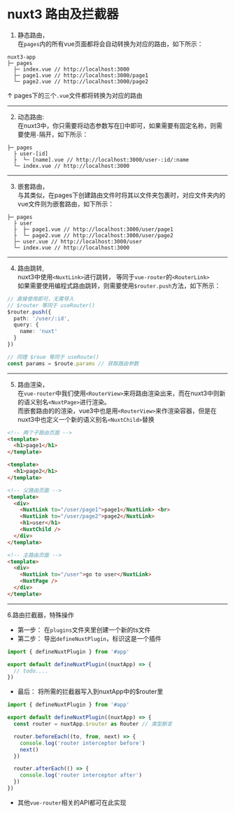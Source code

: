 # nuxt3 路由及拦截器

1. 静态路由，<br>
在`pages`内的所有vue页面都将会自动转换为对应的路由，如下所示：

```
nuxt3-app
├─ pages
  ├─ index.vue // http://localhost:3000
  ├─ page1.vue // http://localhost:3000/page1
  └─ page2.vue // http://localhost:3000/page2
```
↑ pages下的三个`.vue`文件都将转换为对应的路由

---
2. 动态路由:<br>
在nuxt3中，你只需要将动态参数写在[]中即可，如果需要有固定名称，则需要使用`-`隔开，如下所示：
```
├─ pages
  ├ user-[id]
  ├  └─ [name].vue // http://localhost:3000/user-:id/:name
  └─ index.vue // http://localhost:3000
```
---
3. 嵌套路由，<br>
与其类似，在pages下创建路由文件时将其以文件夹包裹时，对应文件夹内的vue文件则为嵌套路由，如下所示：
```
├─ pages
  ├ user
  ├  ├─ page1.vue // http://localhost:3000/user/page1
  ├  └─ page2.vue // http://localhost:3000/user/page2
  ├─ user.vue // http://localhost:3000/user
  └─ index.vue // http://localhost:3000
```
---
4. 路由跳转,<br>
nuxt3中使用`<NuxtLink>`进行跳转， 等同于`vue-router`的`<RouterLink>`<br>
如果需要使用编程式路由跳转，则需要使用`$router.push`方法，如下所示：
```ts
// 直接使用即可，无需导入
// $router 等同于 useRouter()
$router.push({
  path: '/user/:id',
  query: {
    name: 'nuxt'
  }
})

// 同理 $roue 等同于 useRoute()
const params = $route.params // 获取路由参数
```
---
5. 路由渲染，<br>
在`vue-router`中我们使用`<RouterView>`来将路由渲染出来，而在nuxt3中则新的语义别名`<NuxtPage>`进行渲染。<br>
而嵌套路由的的渲染，vue3中也是用`<RouterView>`来作渲染容器，但是在nuxt3中也定义一个新的语义别名`<NuxtChild>`替换
```html
<!-- 两个子路由页面 -->
<template>
  <h1>page1</h1>
</template>

<template>
  <h1>page2</h1>
</template>

<!-- 父路由页面 -->
<template>
  <div>
    <NuxtLink to="/user/page1">page1</NuxtLink> <br>
    <NuxtLink to="/user/page2">page2</NuxtLink>
    <h1>user</h1>
    <NuxtChild />
  </div>
</template>

<!-- 主路由页面 -->
<template>
  <div>
    <NuxtLink to="/user">go to user</NuxtLink>
    <NuxtPage />
  </div>
</template>
```
---
6.路由拦截器，特殊操作
- 第一步： 在`plugins`文件夹里创建一个新的ts文件
- 第二步： 导出`defineNuxtPlugin`，标识这是一个插件
```ts
import { defineNuxtPlugin } from '#app'

export default defineNuxtPlugin((nuxtApp) => {
  // todo....
})
```
- 最后： 将所需的拦截器写入到nuxtApp中的$router里
```ts
import { defineNuxtPlugin } from '#app'

export default defineNuxtPlugin((nuxtApp) => {
  const router = nuxtApp.$router as Router // 类型断言

  router.beforeEach((to, from, next) => {
    console.log('router interceptor before')
    next()
  })

  router.afterEach(() => {
    console.log('router interceptor after')
  })
})
```
- 其他`vue-router`相关的API都可在此实现